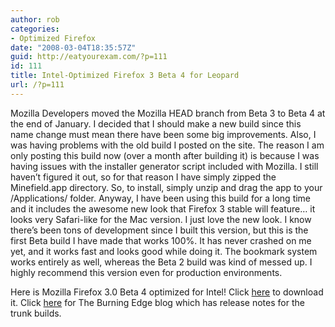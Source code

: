 ```yaml
---
author: rob
categories:
- Optimized Firefox
date: "2008-03-04T18:35:57Z"
guid: http://eatyourexam.com/?p=111
id: 111
title: Intel-Optimized Firefox 3 Beta 4 for Leopard
url: /?p=111
---
```

Mozilla Developers moved the Mozilla HEAD branch from Beta 3 to Beta 4 at the end of January. I decided that I should make a new build since this name change must mean there have been some big improvements. Also, I was having problems with the old build I posted on the site. The reason I am only posting this build now (over a month after building it) is because I was having issues with the installer generator script included with Mozilla. I still haven&#8217;t figured it out, so for that reason I have simply zipped the Minefield.app directory. So, to install, simply unzip and drag the app to your /Applications/ folder. Anyway, I have been using this build for a long time and it includes the awesome new look that Firefox 3 stable will feature&#8230; it looks very Safari-like for the Mac version. I just love the new look. I know there&#8217;s been tons of development since I built this version, but this is the first Beta build I have made that works 100%. It has never crashed on me yet, and it works fast and looks good while doing it. The bookmark system works entirely as well, whereas the Beta 2 build was kind of messed up. I highly recommend this version even for production environments.

Here is Mozilla Firefox 3.0 Beta 4 optimized for Intel! Click [here](http://eatyourexam.com/my-files/ff-opt/firefox-3.0b4pre.en-US.mac.zip "Intel-Optimized Firefox 3.0 Beta 4 Download") to download it. Click <a title="The Burning Edge Blog Archive 01/20/08" target="_blank" href="http://www.squarefree.com/burningedge/2008/01/23/2008-01-23-trunk-builds/">here</a> for The Burning Edge blog which has release notes for the trunk builds.